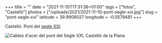 +++
title = ""
date = "2021-11-10T17:31:36+01:00"
tags = ["fotos", "Castelló"]
photos = ["/uploads/2021/2021-11-10-pont-segle-xxi.jpg"]
slug = "pont-segle-xxi"
latitude = 39.9908027
longitude = -0.0579481
+++

Castelló. Pont del [segle XXI](/2019/08/18/it-was-hell.html).

<img alt="Cables d'acer del pont del Segle XXI, Castelló de la Plana" src="/uploads/2021/2021-11-10-pont-segle-xxi.jpg">